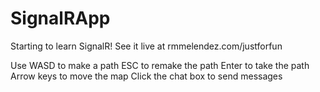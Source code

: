 # SignalRApp
Starting to learn SignalR! See it live at rmmelendez.com/justforfun

Use WASD to make a path
ESC to remake the path
Enter to take the path
Arrow keys to move the map
Click the chat box to send messages
